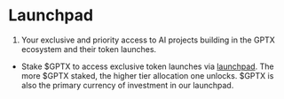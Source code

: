 # Launchpad

1. Your exclusive and priority access to AI projects building in the GPTX ecosystem and their token launches.&#x20;

* Stake $GPTX to access exclusive token launches via [launchpad](../../launchpad.md). The more $GPTX staked, the higher tier allocation one unlocks. $GPTX is also the primary currency of investment in our launchpad.
